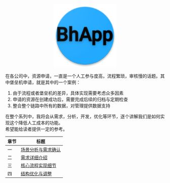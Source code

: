 <p align="center">
   <img width="200" src="bhapp.png">
</p>

在各公司中，资源申请，一直是一个人工参与度高，流程繁琐，审核慢的话题。其中堡垒机申请，就是其中的一个案例：

1. 由于流程或者堡垒机的差异，具体实现需要考虑众多因素
2. 申请的资源在创建成功后，需要完成后续的归档与定期检查
3. 整合整个链路中所有的数据，对管理提供数据支持

在整个系列中，我将会从需求，分析，开发，优化等环节，逐个讲解我们是如何实现这个降低人工成本的功能。  
希望能给读者提供一定的参考。


|    章节         | 标题 |
| ----------- | ----------- |
| 一          | [场景分析与需求确认](chapter_1.md)       |
| 二          | [需求详细介绍](chapter_2.md)       |
| 三          | [核心流程实现细节](chapter_3.md)       |
| 四          | [结构优化与调整](chapter_4.md)       |
